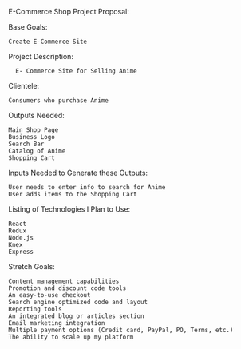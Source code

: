 E-Commerce Shop Project Proposal:

  Base Goals:

    Create E-Commerce Site

  Project Description:

      E- Commerce Site for Selling Anime

  Clientele:

    Consumers who purchase Anime

  Outputs Needed:

    Main Shop Page
    Business Logo
    Search Bar
    Catalog of Anime
    Shopping Cart

  Inputs Needed to Generate these Outputs:

    User needs to enter info to search for Anime
    User adds items to the Shopping Cart

  Listing of Technologies I Plan to Use:

    React
    Redux
    Node.js
    Knex
    Express

Stretch Goals:      

    Content management capabilities
    Promotion and discount code tools
    An easy-to-use checkout
    Search engine optimized code and layout
    Reporting tools
    An integrated blog or articles section
    Email marketing integration
    Multiple payment options (Credit card, PayPal, PO, Terms, etc.)
    The ability to scale up my platform
